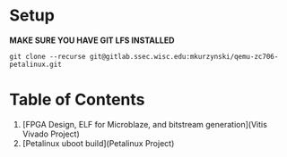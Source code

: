 # Setup
**MAKE SURE YOU HAVE GIT LFS INSTALLED**
```
git clone --recurse git@gitlab.ssec.wisc.edu:mkurzynski/qemu-zc706-petalinux.git
```

# Table of Contents

1. [FPGA Design, ELF for Microblaze, and bitstream generation](Vitis Vivado Project)
2. [Petalinux uboot build](Petalinux Project)